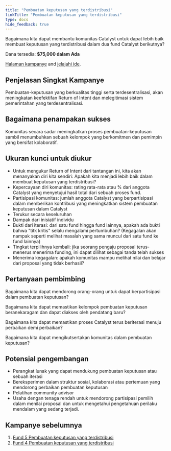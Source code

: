 ```yaml
---
title: "Pembuatan keputusan yang terdistribusi"
linkTitle: "Pembuatan keputusan yang terdistribusi"
type: docs
hide_feedback: true
---
```

Bagaimana kita dapat membantu komunitas Catalyst untuk dapat lebih baik membuat keputusan yang terdistribusi dalam dua fund Catalyst berikutnya?

Dana tersedia: **$75,000 dalam Ada**

[Halaman kampanye](https://cardano.ideascale.com/a/campaign-home/26104) and [jelajahi ide](https://cardano.ideascale.com/a/ideas/top/campaign-filter/byids/campaigns/26104/stage/unspecified).

## Penjelasan Singkat Kampanye

Pembuatan-keputusan yang berkualitas tinggi serta terdesentralisasi, akan meningkatan keefektifan Return of Intent dan melegitimasi sistem pemerintahan yang terdesentralisasi.

## Bagaimana penampakan sukses

Komunitas secara sadar meningkatkan proses pembuatan-keputusan sambil menumbuhkan sebuah kelompok yang berkomitmen dan pemimpin yang bersifat kolaboratif.

## Ukuran kunci untuk diukur

- Untuk mengukur Return of Intent dari tantangan ini, kita akan menanyakan diri kita sendiri: Apakah kita menjadi lebih baik dalam membuat keputusan yang terdistribusi?
- Kepercayaan diri komunitas: rating rata-rata atau % dari anggota Catalyst yang menyetujui hasil total dari sebuah proses fund.
- Partisipasi komunitas: jumlah anggota Catalyst yang berpartisipasi dalam memberikan kontribusi yang meningkatkan sistem pembuatan keputusan dalam Catalyst
- Terukur secara keseluruhan
- Dampak dari inisiatif individu
- Bukti dari iterasi: dari satu fund hingga fund lainnya, apakah ada bukti bahwa "titk kritis" selalu mengalami pertumbuhan? (Kegagalan akan nampak seperti melihat masalah yang sama muncul dari satu fund ke fund lainnya)
- Tingkat terpilihnya kembali: jika seorang pengaju proposal terus-menerus menerima funding, ini dapat dilihat sebagai tanda telah sukses
- Menerima kegagalan: apakah komunitas mampu melihat nilai dan belajar dari proposal yang tidak berhasil?

## Pertanyaan pembimbing

Bagaimana kita dapat mendorong orang-orang untuk dapat berpartisipasi dalam pembuatan keputusan?

Bagaimana kita dapat memastikan kelompok pembuatan keputusan beranekaragam dan dapat diakses oleh pendatang baru?

Bagaimana kita dapat memastikan proses Catalyst terus beriterasi menuju perbaikan demi perbaikan?

Bagaimana kita dapat mengikutsertakan komunitas dalam pembuatan keputusan?

## Potensial pengembangan

- Perangkat lunak yang dapat mendukung pembuatan keputusan atau sebuah iterasi
- Bereksperimen dalam struktur sosial, kolaborasi atau pertemuan yang mendorong perbaikan pembuatan keputusan
- Pelatihan community advisor
- Usaha dengan tenaga rendah untuk mendorong partisipasi pemilih dalam menilai proposal dan untuk mengetahui pengetahuan perilaku mendalam yang sedang terjadi.

## Kampanye sebelumnya

1. [Fund 5 Pembuatan keputusan yang terdistribusi](https://cardano.ideascale.com/a/campaign-home/25942)
2. [Fund 4 Pembuatan keputusan yang terdistribusi](https://cardano.ideascale.com/a/campaign-home/25870)
